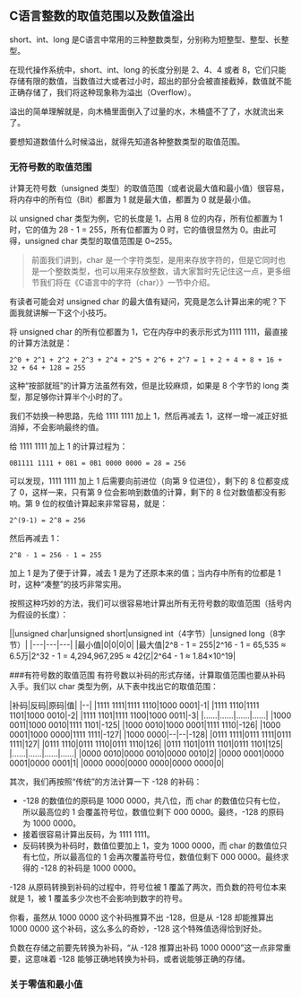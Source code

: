 ## C语言整数的取值范围以及数值溢出

short、int、long 是C语言中常用的三种整数类型，分别称为短整型、整型、长整型。

在现代操作系统中，short、int、long 的长度分别是 2、4、4 或者 8，它们只能存储有限的数值，当数值过大或者过小时，超出的部分会被直接截掉，数值就不能正确存储了，我们将这种现象称为溢出（Overflow）。

溢出的简单理解就是，向木桶里面倒入了过量的水，木桶盛不了了，水就流出来了。

要想知道数值什么时候溢出，就得先知道各种整数类型的取值范围。

### 无符号数的取值范围

计算无符号数（unsigned 类型）的取值范围（或者说最大值和最小值）很容易，将内存中的所有位（Bit）都置为 1 就是最大值，都置为 0 就是最小值。

以 unsigned char 类型为例，它的长度是 1，占用 8 位的内存，所有位都置为 1 时，它的值为 28 - 1 = 255，所有位都置为 0 时，它的值很显然为 0。由此可得，unsigned char 类型的取值范围是 0~255。

> 前面我们讲到，char 是一个字符类型，是用来存放字符的，但是它同时也是一个整数类型，也可以用来存放整数，请大家暂时先记住这一点，更多细节我们将在《C语言中的字符（char）》一节中介绍。

有读者可能会对 unsigned char 的最大值有疑问，究竟是怎么计算出来的呢？下面我就讲解一下这个小技巧。

将 unsigned char 的所有位都置为 1，它在内存中的表示形式为1111 1111，最直接的计算方法就是：
```
2^0 + 2^1 + 2^2 + 2^3 + 2^4 + 2^5 + 2^6 + 2^7 = 1 + 2 + 4 + 8 + 16 + 32 + 64 + 128 = 255
```

这种“按部就班”的计算方法虽然有效，但是比较麻烦，如果是 8 个字节的 long 类型，那足够你计算半个小时的了。

我们不妨换一种思路，先给 1111 1111 加上 1，然后再减去 1，这样一增一减正好抵消掉，不会影响最终的值。

给 1111 1111 加上 1 的计算过程为：
```
0B1111 1111 + 0B1 = 0B1 0000 0000 = 28 = 256
```
可以发现，1111 1111 加上 1  后需要向前进位（向第 9 位进位），剩下的 8 位都变成了 0，这样一来，只有第 9 位会影响到数值的计算，剩下的 8 位对数值都没有影响。第 9 位的权值计算起来非常容易，就是：

```
2^(9-1) = 2^8 = 256
```

然后再减去 1：
```
2^8 - 1 = 256 - 1 = 255
```

加上 1 是为了便于计算，减去 1 是为了还原本来的值；当内存中所有的位都是 1 时，这种“凑整”的技巧非常实用。

按照这种巧妙的方法，我们可以很容易地计算出所有无符号数的取值范围（括号内为假设的长度）：

||unsigned char|unsigned short|unsigned int（4字节）|unsigned long（8字节）|
|---|---|---|
|最小值|0|0|0|0|
|最大值|2^8 - 1 = 255|2^16 - 1 = 65,535 ≈ 6.5万|2^32 - 1 = 4,294,967,295 ≈ 42亿|2^64 - 1 ≈ 1.84×10^19|

###有符号数的取值范围
有符号数以补码的形式存储，计算取值范围也要从补码入手。我们以 char 类型为例，从下表中找出它的取值范围：

|补码|反码|原码|值|
|--|
|1111 1111|1111 1110|1000 0001|-1|
|1111 1110|1111 1101|1000 0010|-2|
|1111 1101|1111 1100|1000 0011|-3|
|……|……|……|……|
|1000 0011|1000 0010|1111 1101|-125|
|1000 0010|1000 0001|1111 1110|-126|
|1000 0001|1000 0000|1111 1111|-127|
|1000 0000|--|--|-128|
|0111 1111|0111 1111|0111 1111|127|
|0111 1110|0111 1110|0111 1110|126|
|0111 1101|0111 1101|0111 1101|125|
|……|……|……|……|
|0000 0010|0000 0010|0000 0010|2|
|0000 0001|0000 0001|0000 0001|1|
|0000 0000|0000 0000|0000 0000|0|

其次，我们再按照“传统”的方法计算一下 -128 的补码：

- -128 的数值位的原码是 1000 0000，共八位，而 char 的数值位只有七位，所以最高位的 1 会覆盖符号位，数值位剩下 000 0000。最终，-128 的原码为 1000 0000。
- 接着很容易计算出反码，为 1111 1111。
- 反码转换为补码时，数值位要加上 1，变为 1000 0000，而 char 的数值位只有七位，所以最高位的 1 会再次覆盖符号位，数值位剩下 000 0000。最终求得的 -128 的补码是 1000 0000。

-128 从原码转换到补码的过程中，符号位被 1 覆盖了两次，而负数的符号位本来就是 1，被 1 覆盖多少次也不会影响到数字的符号。

你看，虽然从 1000 0000 这个补码推算不出 -128，但是从 -128 却能推算出 1000 0000 这个补码，这么多么的奇妙，-128 这个特殊值选得恰到好处。

负数在存储之前要先转换为补码，“从 -128 推算出补码 1000 0000”这一点非常重要，这意味着 -128 能够正确地转换为补码，或者说能够正确的存储。

### 关于零值和最小值

